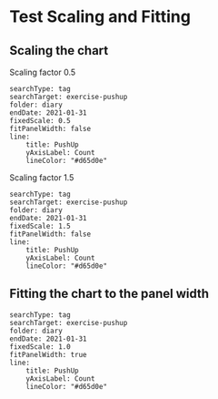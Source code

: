# Test Scaling and Fitting
## Scaling the chart
Scaling factor 0.5
``` tracker
searchType: tag
searchTarget: exercise-pushup
folder: diary
endDate: 2021-01-31
fixedScale: 0.5
fitPanelWidth: false
line:
    title: PushUp
    yAxisLabel: Count
    lineColor: "#d65d0e"
```

Scaling factor 1.5
``` tracker
searchType: tag
searchTarget: exercise-pushup
folder: diary
endDate: 2021-01-31
fixedScale: 1.5
fitPanelWidth: false
line:
    title: PushUp
    yAxisLabel: Count
    lineColor: "#d65d0e"
```

## Fitting the chart to the panel width
``` tracker
searchType: tag
searchTarget: exercise-pushup
folder: diary
endDate: 2021-01-31
fixedScale: 1.0
fitPanelWidth: true
line:
    title: PushUp
    yAxisLabel: Count
    lineColor: "#d65d0e"
```

